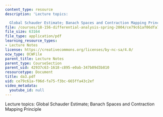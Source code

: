 ```yaml
---
content_type: resource
description: 'Lecture topics:

  Global Schauder Estimate; Banach Spaces and Contraction Mapping Principle'
file: /courses/18-156-differential-analysis-spring-2004/ce79c61af06dfa75f3bc665ffa43c2ef_da3.pdf
file_size: 63164
file_type: application/pdf
learning_resource_types:
- Lecture Notes
license: https://creativecommons.org/licenses/by-nc-sa/4.0/
ocw_type: OCWFile
parent_title: Lecture Notes
parent_type: CourseSection
parent_uid: 42937c63-1618-c895-e0ab-347b09d3b810
resourcetype: Document
title: da3.pdf
uid: ce79c61a-f06d-fa75-f3bc-665ffa43c2ef
video_metadata:
  youtube_id: null
---
```

Lecture topics:
Global Schauder Estimate; Banach Spaces and Contraction Mapping Principle
